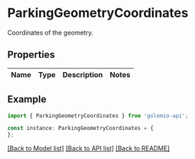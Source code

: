 # ParkingGeometryCoordinates

Coordinates of the geometry.

## Properties

Name | Type | Description | Notes
------------ | ------------- | ------------- | -------------

## Example

```typescript
import { ParkingGeometryCoordinates } from 'golemio-api';

const instance: ParkingGeometryCoordinates = {
};
```

[[Back to Model list]](../README.md#documentation-for-models) [[Back to API list]](../README.md#documentation-for-api-endpoints) [[Back to README]](../README.md)
